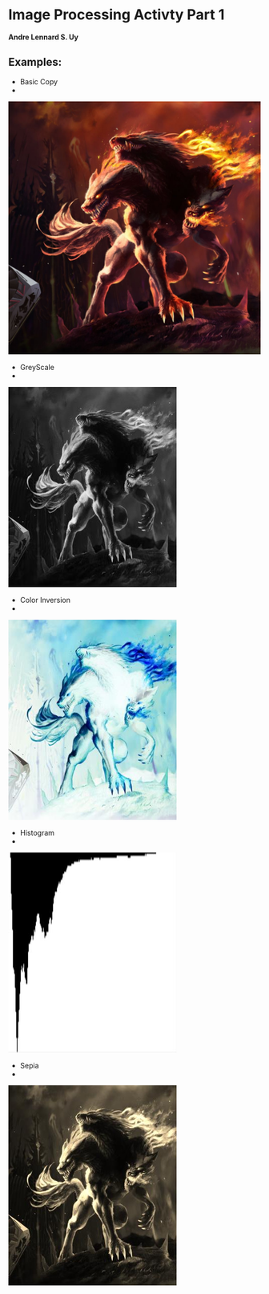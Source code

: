 # Image Processing Activty Part 1
**Andre Lennard S. Uy**

## Examples:

- Basic Copy
- 
![Basic Copy](img/basicCopy.jpeg)

- GreyScale
- 
![greyscale image](img/greyscale.jpeg)

- Color Inversion
- 
![color inversion](img/colorInvert.jpeg)

- Histogram
- 
![histogram](img/histogram.jpeg)

- Sepia
- 
![sepia](img/sepia.jpeg)



